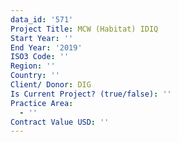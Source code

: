 ```yaml
---
data_id: '571'
Project Title: MCW (Habitat) IDIQ
Start Year: ''
End Year: '2019'
ISO3 Code: ''
Region: ''
Country: ''
Client/ Donor: DIG
Is Current Project? (true/false): ''
Practice Area:
  - ''
Contract Value USD: ''
---
```

